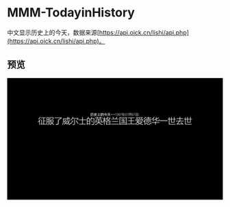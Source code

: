 # MMM-TodayinHistory

中文显示历史上的今天，数据来源[https://api.oick.cn/lishi/api.php](https://api.oick.cn/lishi/api.php)。

## 预览
![MMM-TodayinHistory](screenshot.png)


